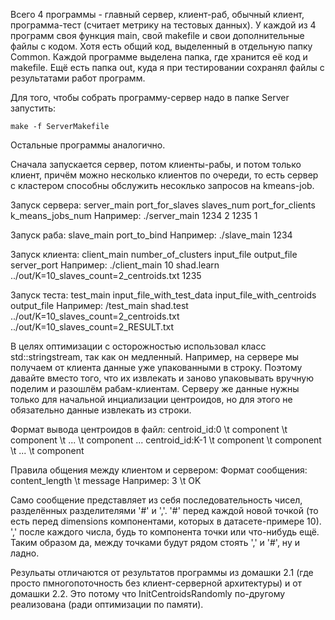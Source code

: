 Всего 4 программы - главный сервер, клиент-раб, обычный клиент, программа-тест (считает метрику на тестовых данных).
У каждой из 4 программ своя функция main, свой makefile и свои дополнительные файлы с кодом. Хотя есть общий код, выделенный
в отдельную папку Common.
Каждой программе выделена папка, где хранится её код  и makefile. 
Ещё есть папка out, куда я при тестировании сохранял файлы с результатами работ программ.



Для того, чтобы собрать программу-сервер надо в папке Server запустить:

	make -f ServerMakefile
Остальные программы аналогично.



Сначала запускается сервер, потом клиенты-рабы, и потом только клиент, причём можно несколько клиентов по очереди, то есть
сервер с кластером способны обслужить несоклько запросов на kmeans-job.

Запуск сервера:
	server_main port_for_slaves slaves_num port_for_clients k_means_jobs_num
Например:
	./server_main 1234 2 1235 1

Запуск раба:
	slave_main port_to_bind
Например:
	./slave_main 1234

Запуск клиента:
	client_main number_of_clusters input_file output_file server_port
Например:
	./client_main 10 shad.learn ../out/K=10_slaves_count=2_centroids.txt 1235
	
Запуск теста:
	test_main input_file_with_test_data input_file_with_centroids output_file
Например:
	/test_main shad.test ../out/K=10_slaves_count=2_centroids.txt ../out/K=10_slaves_count=2_RESULT.txt 



В целях оптимизации с осторожностью использовал класс std::stringstream, так как он медленный. Например, на сервере
мы получаем от клиента данные уже упакованными в строку. Поэтому давайте вместо того, что их извлекать и заново упаковывать
вручную поделим и разошлём рабам-клиентам. Серверу же данные нужны только для начальной инциализации центроидов, но
для этого не обязательно данные извлекать из строки.



Формат вывода центроидов в файл:
 centroid_id:0 \t component \t component \t ... \t component
...
 centroid_id:K-1 \t component \t component \t ... \t component
 
Правила общения между клиентом и сервером:
Формат сообщения:
	content_length \t message
Например:
	3 \t OK

Само сообщение представляет из себя последовательность чисел, разделённых разделителями '#' и ','.
'#' перед каждой новой точкой (то есть перед dimensions компонентами, которых в датасете-примере 10).
',' после каждого числа, будь то компонента точки или что-нибудь ещё. Таким образом да, между точками будут рядом
стоять ',' и '#', ну и ладно.



Резульаты отличаются от результатов программы из домашки 2.1 (где просто пмногопоточность без клиент-серверной архитектуры)
и от домашки 2.2. Это потому что InitCentroidsRandomly по-другому реализована (ради оптимизации по памяти).

